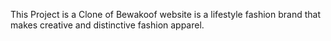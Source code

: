This Project is a Clone of Bewakoof website is a lifestyle fashion brand that makes
creative and distinctive fashion apparel.
